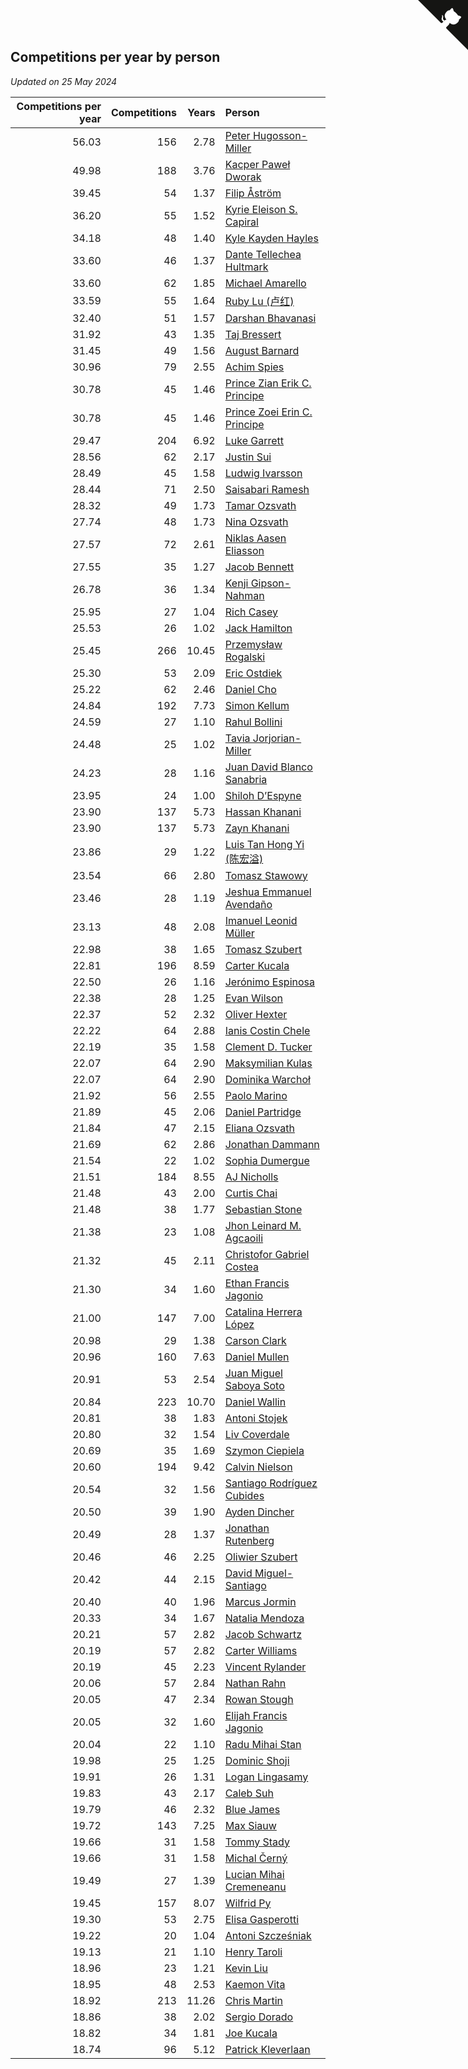 ## Competitions per year by person

*Updated on 25 May 2024*

| Competitions per year | Competitions | Years | Person |
| ---: | ---: | ---: | :--- |
| 56.03 | 156 | 2.78 | [Peter Hugosson-Miller](https://www.worldcubeassociation.org/persons/2021HUGO01) |
| 49.98 | 188 | 3.76 | [Kacper Paweł Dworak](https://www.worldcubeassociation.org/persons/2020DWOR01) |
| 39.45 | 54 | 1.37 | [Filip Åström](https://www.worldcubeassociation.org/persons/2023ASTR01) |
| 36.20 | 55 | 1.52 | [Kyrie Eleison S. Capiral](https://www.worldcubeassociation.org/persons/2022CAPI02) |
| 34.18 | 48 | 1.40 | [Kyle Kayden Hayles](https://www.worldcubeassociation.org/persons/2022HAYL02) |
| 33.60 | 46 | 1.37 | [Dante Tellechea Hultmark](https://www.worldcubeassociation.org/persons/2023HULT01) |
| 33.60 | 62 | 1.85 | [Michael Amarello](https://www.worldcubeassociation.org/persons/2022AMAR09) |
| 33.59 | 55 | 1.64 | [Ruby Lu (卢红)](https://www.worldcubeassociation.org/persons/2022LURU01) |
| 32.40 | 51 | 1.57 | [Darshan Bhavanasi](https://www.worldcubeassociation.org/persons/2022BHAV01) |
| 31.92 | 43 | 1.35 | [Taj Bressert](https://www.worldcubeassociation.org/persons/2023BRES01) |
| 31.45 | 49 | 1.56 | [August Barnard](https://www.worldcubeassociation.org/persons/2022BARN21) |
| 30.96 | 79 | 2.55 | [Achim Spies](https://www.worldcubeassociation.org/persons/2021SPIE01) |
| 30.78 | 45 | 1.46 | [Prince Zian Erik C. Principe](https://www.worldcubeassociation.org/persons/2022PRIN08) |
| 30.78 | 45 | 1.46 | [Prince Zoei Erin C. Principe](https://www.worldcubeassociation.org/persons/2022PRIN09) |
| 29.47 | 204 | 6.92 | [Luke Garrett](https://www.worldcubeassociation.org/persons/2017GARR05) |
| 28.56 | 62 | 2.17 | [Justin Sui](https://www.worldcubeassociation.org/persons/2022SUIJ01) |
| 28.49 | 45 | 1.58 | [Ludwig Ivarsson](https://www.worldcubeassociation.org/persons/2022IVAR01) |
| 28.44 | 71 | 2.50 | [Saisabari Ramesh](https://www.worldcubeassociation.org/persons/2021RAME01) |
| 28.32 | 49 | 1.73 | [Tamar Ozsvath](https://www.worldcubeassociation.org/persons/2022OZSV04) |
| 27.74 | 48 | 1.73 | [Nina Ozsvath](https://www.worldcubeassociation.org/persons/2022OZSV03) |
| 27.57 | 72 | 2.61 | [Niklas Aasen Eliasson](https://www.worldcubeassociation.org/persons/2021ELIA01) |
| 27.55 | 35 | 1.27 | [Jacob Bennett](https://www.worldcubeassociation.org/persons/2023BENN04) |
| 26.78 | 36 | 1.34 | [Kenji Gipson-Nahman](https://www.worldcubeassociation.org/persons/2023GIPS01) |
| 25.95 | 27 | 1.04 | [Rich Casey](https://www.worldcubeassociation.org/persons/2023CASE06) |
| 25.53 | 26 | 1.02 | [Jack Hamilton](https://www.worldcubeassociation.org/persons/2023HAMI08) |
| 25.45 | 266 | 10.45 | [Przemysław Rogalski](https://www.worldcubeassociation.org/persons/2013ROGA02) |
| 25.30 | 53 | 2.09 | [Eric Ostdiek](https://www.worldcubeassociation.org/persons/2022OSTD01) |
| 25.22 | 62 | 2.46 | [Daniel Cho](https://www.worldcubeassociation.org/persons/2021CHOD01) |
| 24.84 | 192 | 7.73 | [Simon Kellum](https://www.worldcubeassociation.org/persons/2016KELL12) |
| 24.59 | 27 | 1.10 | [Rahul Bollini](https://www.worldcubeassociation.org/persons/2023BOLL01) |
| 24.48 | 25 | 1.02 | [Tavia Jorjorian-Miller](https://www.worldcubeassociation.org/persons/2023JORJ01) |
| 24.23 | 28 | 1.16 | [Juan David Blanco Sanabria](https://www.worldcubeassociation.org/persons/2023SANA04) |
| 23.95 | 24 | 1.00 | [Shiloh D’Espyne](https://www.worldcubeassociation.org/persons/2023DESP01) |
| 23.90 | 137 | 5.73 | [Hassan Khanani](https://www.worldcubeassociation.org/persons/2018KHAN26) |
| 23.90 | 137 | 5.73 | [Zayn Khanani](https://www.worldcubeassociation.org/persons/2018KHAN28) |
| 23.86 | 29 | 1.22 | [Luis Tan Hong Yi (陈宏溢)](https://www.worldcubeassociation.org/persons/2023YILU01) |
| 23.54 | 66 | 2.80 | [Tomasz Stawowy](https://www.worldcubeassociation.org/persons/2021STAW01) |
| 23.46 | 28 | 1.19 | [Jeshua Emmanuel Avendaño](https://www.worldcubeassociation.org/persons/2023AVEN01) |
| 23.13 | 48 | 2.08 | [Imanuel Leonid Müller](https://www.worldcubeassociation.org/persons/2022MULL02) |
| 22.98 | 38 | 1.65 | [Tomasz Szubert](https://www.worldcubeassociation.org/persons/2022SZUB02) |
| 22.81 | 196 | 8.59 | [Carter Kucala](https://www.worldcubeassociation.org/persons/2015KUCA01) |
| 22.50 | 26 | 1.16 | [Jerónimo Espinosa](https://www.worldcubeassociation.org/persons/2023ESPI07) |
| 22.38 | 28 | 1.25 | [Evan Wilson](https://www.worldcubeassociation.org/persons/2023WILS11) |
| 22.37 | 52 | 2.32 | [Oliver Hexter](https://www.worldcubeassociation.org/persons/2022HEXT01) |
| 22.22 | 64 | 2.88 | [Ianis Costin Chele](https://www.worldcubeassociation.org/persons/2021CHEL01) |
| 22.19 | 35 | 1.58 | [Clement D. Tucker](https://www.worldcubeassociation.org/persons/2022TUCK09) |
| 22.07 | 64 | 2.90 | [Maksymilian Kulas](https://www.worldcubeassociation.org/persons/2021KULA02) |
| 22.07 | 64 | 2.90 | [Dominika Warchoł](https://www.worldcubeassociation.org/persons/2021WARC01) |
| 21.92 | 56 | 2.55 | [Paolo Marino](https://www.worldcubeassociation.org/persons/2021MARI04) |
| 21.89 | 45 | 2.06 | [Daniel Partridge](https://www.worldcubeassociation.org/persons/2022PART02) |
| 21.84 | 47 | 2.15 | [Eliana Ozsvath](https://www.worldcubeassociation.org/persons/2022OZSV01) |
| 21.69 | 62 | 2.86 | [Jonathan Dammann](https://www.worldcubeassociation.org/persons/2021DAMM01) |
| 21.54 | 22 | 1.02 | [Sophia Dumergue](https://www.worldcubeassociation.org/persons/2023DUME02) |
| 21.51 | 184 | 8.55 | [AJ Nicholls](https://www.worldcubeassociation.org/persons/2015NICH04) |
| 21.48 | 43 | 2.00 | [Curtis Chai](https://www.worldcubeassociation.org/persons/2022CHAI02) |
| 21.48 | 38 | 1.77 | [Sebastian Stone](https://www.worldcubeassociation.org/persons/2022STON09) |
| 21.38 | 23 | 1.08 | [Jhon Leinard M. Agcaoili](https://www.worldcubeassociation.org/persons/2023AGCA01) |
| 21.32 | 45 | 2.11 | [Christofor Gabriel Costea](https://www.worldcubeassociation.org/persons/2022COST03) |
| 21.30 | 34 | 1.60 | [Ethan Francis Jagonio](https://www.worldcubeassociation.org/persons/2022JAGO03) |
| 21.00 | 147 | 7.00 | [Catalina Herrera López](https://www.worldcubeassociation.org/persons/2017LOPE31) |
| 20.98 | 29 | 1.38 | [Carson Clark](https://www.worldcubeassociation.org/persons/2023CLAR02) |
| 20.96 | 160 | 7.63 | [Daniel Mullen](https://www.worldcubeassociation.org/persons/2016MULL04) |
| 20.91 | 53 | 2.54 | [Juan Miguel Saboya Soto](https://www.worldcubeassociation.org/persons/2021SOTO01) |
| 20.84 | 223 | 10.70 | [Daniel Wallin](https://www.worldcubeassociation.org/persons/2013WALL03) |
| 20.81 | 38 | 1.83 | [Antoni Stojek](https://www.worldcubeassociation.org/persons/2022STOJ03) |
| 20.80 | 32 | 1.54 | [Liv Coverdale](https://www.worldcubeassociation.org/persons/2022COVE02) |
| 20.69 | 35 | 1.69 | [Szymon Ciepiela](https://www.worldcubeassociation.org/persons/2022CIEP01) |
| 20.60 | 194 | 9.42 | [Calvin Nielson](https://www.worldcubeassociation.org/persons/2014NIEL03) |
| 20.54 | 32 | 1.56 | [Santiago Rodríguez Cubides](https://www.worldcubeassociation.org/persons/2022CUBI01) |
| 20.50 | 39 | 1.90 | [Ayden Dincher](https://www.worldcubeassociation.org/persons/2022DINC01) |
| 20.49 | 28 | 1.37 | [Jonathan Rutenberg](https://www.worldcubeassociation.org/persons/2023RUTE01) |
| 20.46 | 46 | 2.25 | [Oliwier Szubert](https://www.worldcubeassociation.org/persons/2022SZUB01) |
| 20.42 | 44 | 2.15 | [David Miguel-Santiago](https://www.worldcubeassociation.org/persons/2022MIGU02) |
| 20.40 | 40 | 1.96 | [Marcus Jormin](https://www.worldcubeassociation.org/persons/2022JORM01) |
| 20.33 | 34 | 1.67 | [Natalia Mendoza](https://www.worldcubeassociation.org/persons/2022MEND24) |
| 20.21 | 57 | 2.82 | [Jacob Schwartz](https://www.worldcubeassociation.org/persons/2021SCHW01) |
| 20.19 | 57 | 2.82 | [Carter Williams](https://www.worldcubeassociation.org/persons/2021WILL06) |
| 20.19 | 45 | 2.23 | [Vincent Rylander](https://www.worldcubeassociation.org/persons/2022RYLA01) |
| 20.06 | 57 | 2.84 | [Nathan Rahn](https://www.worldcubeassociation.org/persons/2021RAHN01) |
| 20.05 | 47 | 2.34 | [Rowan Stough](https://www.worldcubeassociation.org/persons/2022STOU01) |
| 20.05 | 32 | 1.60 | [Elijah Francis Jagonio](https://www.worldcubeassociation.org/persons/2022JAGO02) |
| 20.04 | 22 | 1.10 | [Radu Mihai Stan](https://www.worldcubeassociation.org/persons/2023STAN09) |
| 19.98 | 25 | 1.25 | [Dominic Shoji](https://www.worldcubeassociation.org/persons/2023SHOJ01) |
| 19.91 | 26 | 1.31 | [Logan Lingasamy](https://www.worldcubeassociation.org/persons/2023LING02) |
| 19.83 | 43 | 2.17 | [Caleb Suh](https://www.worldcubeassociation.org/persons/2022SUHC01) |
| 19.79 | 46 | 2.32 | [Blue James](https://www.worldcubeassociation.org/persons/2022JAME01) |
| 19.72 | 143 | 7.25 | [Max Siauw](https://www.worldcubeassociation.org/persons/2017SIAU02) |
| 19.66 | 31 | 1.58 | [Tommy Stady](https://www.worldcubeassociation.org/persons/2022STAD01) |
| 19.66 | 31 | 1.58 | [Michal Černý](https://www.worldcubeassociation.org/persons/2022CERN03) |
| 19.49 | 27 | 1.39 | [Lucian Mihai Cremeneanu](https://www.worldcubeassociation.org/persons/2023CREM01) |
| 19.45 | 157 | 8.07 | [Wilfrid Py](https://www.worldcubeassociation.org/persons/2016PYWI01) |
| 19.30 | 53 | 2.75 | [Elisa Gasperotti](https://www.worldcubeassociation.org/persons/2021GASP01) |
| 19.22 | 20 | 1.04 | [Antoni Szcześniak](https://www.worldcubeassociation.org/persons/2023SZCZ04) |
| 19.13 | 21 | 1.10 | [Henry Taroli](https://www.worldcubeassociation.org/persons/2023TARO01) |
| 18.96 | 23 | 1.21 | [Kevin Liu](https://www.worldcubeassociation.org/persons/2023LIUK02) |
| 18.95 | 48 | 2.53 | [Kaemon Vita](https://www.worldcubeassociation.org/persons/2021VITA01) |
| 18.92 | 213 | 11.26 | [Chris Martin](https://www.worldcubeassociation.org/persons/2013MART03) |
| 18.86 | 38 | 2.02 | [Sergio Dorado](https://www.worldcubeassociation.org/persons/2022CORR05) |
| 18.82 | 34 | 1.81 | [Joe Kucala](https://www.worldcubeassociation.org/persons/2022KUCA01) |
| 18.74 | 96 | 5.12 | [Patrick Kleverlaan](https://www.worldcubeassociation.org/persons/2019KLEV01) |


<a href="https://github.com/jonatanklosko/wca_statistics" class="github-corner" aria-label="View source on Github"><svg width="80" height="80" viewBox="0 0 250 250" style="fill:#151513; color:#fff; position: absolute; top: 0; border: 0; right: 0;" aria-hidden="true"><path d="M0,0 L115,115 L130,115 L142,142 L250,250 L250,0 Z"></path><path d="M128.3,109.0 C113.8,99.7 119.0,89.6 119.0,89.6 C122.0,82.7 120.5,78.6 120.5,78.6 C119.2,72.0 123.4,76.3 123.4,76.3 C127.3,80.9 125.5,87.3 125.5,87.3 C122.9,97.6 130.6,101.9 134.4,103.2" fill="currentColor" style="transform-origin: 130px 106px;" class="octo-arm"></path><path d="M115.0,115.0 C114.9,115.1 118.7,116.5 119.8,115.4 L133.7,101.6 C136.9,99.2 139.9,98.4 142.2,98.6 C133.8,88.0 127.5,74.4 143.8,58.0 C148.5,53.4 154.0,51.2 159.7,51.0 C160.3,49.4 163.2,43.6 171.4,40.1 C171.4,40.1 176.1,42.5 178.8,56.2 C183.1,58.6 187.2,61.8 190.9,65.4 C194.5,69.0 197.7,73.2 200.1,77.6 C213.8,80.2 216.3,84.9 216.3,84.9 C212.7,93.1 206.9,96.0 205.4,96.6 C205.1,102.4 203.0,107.8 198.3,112.5 C181.9,128.9 168.3,122.5 157.7,114.1 C157.9,116.9 156.7,120.9 152.7,124.9 L141.0,136.5 C139.8,137.7 141.6,141.9 141.8,141.8 Z" fill="currentColor" class="octo-body"></path></svg></a><style>.github-corner:hover .octo-arm{animation:octocat-wave 560ms ease-in-out}@keyframes octocat-wave{0%,100%{transform:rotate(0)}20%,60%{transform:rotate(-25deg)}40%,80%{transform:rotate(10deg)}}@media (max-width:500px){.github-corner:hover .octo-arm{animation:none}.github-corner .octo-arm{animation:octocat-wave 560ms ease-in-out}}</style>
